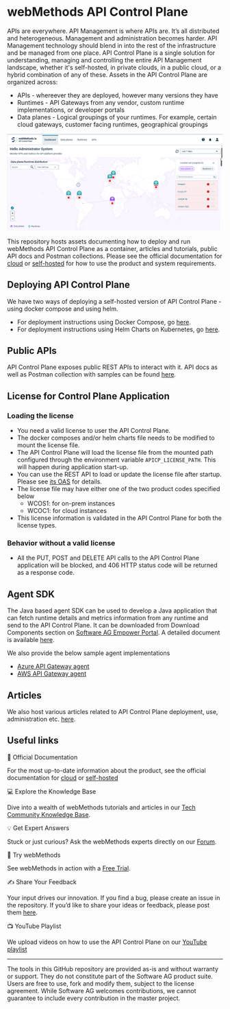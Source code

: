 # webMethods API Control Plane

APIs are everywhere. API Management is where APIs are. It’s all distributed and heterogeneous. Management and administration becomes harder. API Management technology should blend in into the rest of the infrastructure and be managed from one place. API Control Plane is a single solution for understanding, managing and controlling the entire API Management landscape, whether it's self-hosted, in private clouds, in a public cloud, or a hybrid combination of any of these. Assets in the API Control Plane are organized across:

- APIs - whereever they are deployed, however many versions they have
- Runtimes - API Gateways from any vendor, custom runtime implementations, or developer portals
- Data planes - Logical groupings of your runtimes. For example, certain cloud gateways, customer facing runtimes, geographical groupings

![image](/attachments/apicp_dashboard_page.png)

This repository hosts assets documenting how to deploy and run webMethods API Control Plane as a container, articles and tutorials, public API docs and Postman collections. Please see the official documentation for [cloud](https://docs.webmethods.io/apicontrolplane/welcome/home/#gsc.tab=0) or [self-hosted](https://documentation.softwareag.com/wco/11.0.0/en/webhelp/wco-webhelp/) for how to use the product and system requirements. 

## Deploying API Control Plane

We have two ways of deploying a self-hosted version of API Control Plane - using docker compose and using helm.

- For deployment instructions using Docker Compose, go [here](deployment/docker/README.md).
- For deployment instructions using Helm Charts on Kubernetes, go [here](deployment/helm/README.md).

## Public APIs

API Control Plane exposes public REST APIs to interact with it. API docs as well as Postman collection with samples can be found [here](apis).

## License for Control Plane Application
### Loading the license
- You need a valid license to user the API Control Plane.
- The docker composes and/or helm charts file needs to be modified to mount the license file.
- The API Control Plane will load the license file from the mounted path configured through the environment variable `APICP_LICENSE_PATH`. This will happen during application start-up.
- You can use the REST API to load or update the license file after startup. Please see [its OAS](https://github.com/SoftwareAG/webmethods-api-control-plane/blob/main/apis/openapi-specifications/license-management.yaml) for details.
- The license file may have either one of the two product codes specified below
  - WCOS1: for on-prem instances
  - WCOC1: for cloud instances
- This license information is validated in the API Control Plane for both the license types.

### Behavior without a valid license
- All the PUT, POST and DELETE API calls to the API Control Plane application will be blocked, and 406 HTTP status code 
  will be returned as a response code.

## Agent SDK

The Java based agent SDK can be used to develop a Java application that can fetch runtime details and metrics 
information from any runtime and send to the API Control Plane. It can be downloaded from Download Components section on [Software AG Empower Portal](https://empower.softwareag.com/). A detailed document is available [here](https://documentation.softwareag.com/wco/11.0.0/en/webhelp/wco-webhelp/#page/wco-webhelp%2Fco-agent_sdk.html).

We also provide the below sample agent implementations
* [Azure API Gateway agent](https://github.com/SoftwareAG/webmethods-api-control-plane-agent-azure)
* [AWS API Gateway agent](https://github.com/SoftwareAG/webmethods-api-control-plane-agent-aws)

## Articles

We also host various articles related to API Control Plane deployment, use, administration etc. [here](articles).

## Useful links   

📘 Official Documentation

For the most up-to-date information about the product, see the official documentation for [cloud](https://docs.webmethods.io/apicontrolplane/welcome/home/#gsc.tab=0) or [self-hosted](https://documentation.softwareag.com/wco/11.0.0/en/webhelp/wco-webhelp/)

💻 Explore the Knowledge Base    

Dive into a wealth of webMethods tutorials and articles in our [Tech Community Knowledge Base](https://tech.forums.softwareag.com/tags/c/knowledge-base/6/webmethods).  

💡 Get Expert Answers    

Stuck or just curious? Ask the webMethods experts directly on our [Forum](https://tech.forums.softwareag.com/tags/c/forum/1/webMethods).  

🚀 Try webMethods    

See webMethods in action with a [Free Trial](https://techcommunity.softwareag.com/en_en/downloads.html).    

✍️ Share Your Feedback    

Your input drives our innovation. If you find a bug, please create an issue in the repository. If you’d like to share your ideas or feedback, please post them [here](https://tech.forums.softwareag.com/c/feedback/2).   

📺 YouTube Playlist

We upload videos on how to use the API Control Plane on our [YouTube playlist](https://www.youtube.com/watch?v=WAgRBN8rDVo&list=PL3HwmrSYjxiPGTgJZSR_B9faFGKEC2txA)
   
***

The tools in this GitHub repository are provided as-is and without warranty or support. They do not constitute part of the Software AG product suite. Users are free to use, fork and modify them, subject to the license agreement. While Software AG welcomes contributions, we cannot guarantee to include every contribution in the master project.
